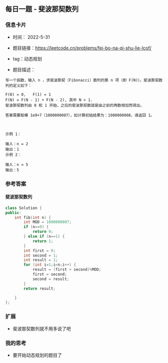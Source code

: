 ## 每日一题 - 斐波那契数列
### 信息卡片 

- 时间： 2022-5-31
- 题目链接：https://leetcode.cn/problems/fei-bo-na-qi-shu-lie-lcof/
- tag：动态规划

- 题目描述：

```
写一个函数，输入 n ，求斐波那契（Fibonacci）数列的第 n 项（即 F(N)）。斐波那契数列的定义如下：

F(0) = 0,   F(1) = 1
F(N) = F(N - 1) + F(N - 2), 其中 N > 1.
斐波那契数列由 0 和 1 开始，之后的斐波那契数就是由之前的两数相加而得出。

答案需要取模 1e9+7（1000000007），如计算初始结果为：1000000008，请返回 1。

 

示例 1：

输入：n = 2
输出：1
示例 2：

输入：n = 5
输出：5

```


### 参考答案
#### 斐波那契数列

```C++
class Solution {
public:
    int fib(int n) {
        int MOD = 1000000007;
        if (n==0) {
            return 0;
        } else if (n==1) {
            return 1;
        }
        int first = 0;
        int second = 1;
        int result = 1;
        for (int i=1;i<n;i++) {
            result = (first + second)%MOD;
            first = second;
            second = result;
        }
        return result;

    }
};

```

### 扩展
  * 斐波那契数列就不用多说了吧

### 我的思考
  - 要开始动态规划的题目了